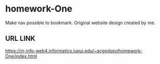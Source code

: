 # homework-One

Make nav possible to bookmark. Original website design created by me.

## URL LINK

https://in-info-web4.informatics.iupui.edu/~acgodsey/homework-One/index.html
